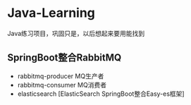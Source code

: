 # Java-Learning

Java练习项目，巩固只是，以后想起来要用能找到

## SpringBoot整合RabbitMQ

* rabbitmq-producer MQ生产者
* rabbitmq-consumer MQ消费者
* elasticsearch [ElasticSearch SpringBoot整合Easy-es框架]
